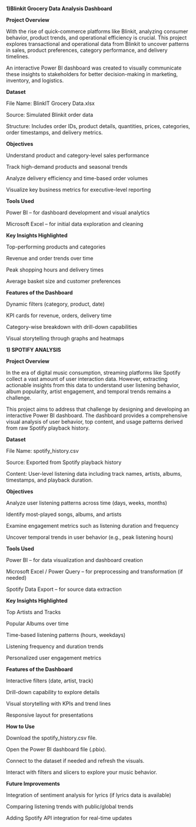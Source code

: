 **1)Blinkit Grocery Data Analysis Dashboard**

 **Project Overview**

With the rise of quick-commerce platforms like Blinkit, analyzing consumer behavior, product trends, and operational efficiency is crucial. This project explores transactional and operational data from Blinkit to uncover patterns in sales, product preferences, category performance, and delivery timelines.

An interactive Power BI dashboard was created to visually communicate these insights to stakeholders for better decision-making in marketing, inventory, and logistics.

**Dataset**

File Name: BlinkIT Grocery Data.xlsx

Source: Simulated Blinkit order data

Structure: Includes order IDs, product details, quantities, prices, categories, order timestamps, and delivery metrics.


 **Objectives**
 
Understand product and category-level sales performance

Track high-demand products and seasonal trends

Analyze delivery efficiency and time-based order volumes

Visualize key business metrics for executive-level reporting

**Tools Used**

Power BI – for dashboard development and visual analytics

Microsoft Excel – for initial data exploration and cleaning


 **Key Insights Highlighted**
 
Top-performing products and categories

Revenue and order trends over time

Peak shopping hours and delivery times

Average basket size and customer preferences

 **Features of the Dashboard**
 
Dynamic filters (category, product, date)

KPI cards for revenue, orders, delivery time

Category-wise breakdown with drill-down capabilities

Visual storytelling through graphs and heatmaps



 
 
 **1) SPOTIFY ANALYSIS**

 **Project Overview**
 
In the era of digital music consumption, streaming platforms like Spotify collect a vast amount of user interaction data. However, extracting actionable insights from this data to understand user listening behavior, album popularity, artist engagement, and temporal trends remains a challenge.

This project aims to address that challenge by designing and developing an interactive Power BI dashboard. The dashboard provides a comprehensive visual analysis of user behavior, top content, and usage patterns derived from raw Spotify playback history.

**Dataset**

File Name: spotify_history.csv

Source: Exported from Spotify playback history

Content: User-level listening data including track names, artists, albums, timestamps, and playback duration.

**Objectives**

Analyze user listening patterns across time (days, weeks, months)

Identify most-played songs, albums, and artists

Examine engagement metrics such as listening duration and frequency

Uncover temporal trends in user behavior (e.g., peak listening hours)

**Tools Used**

Power BI – for data visualization and dashboard creation

Microsoft Excel / Power Query – for preprocessing and transformation (if needed)

Spotify Data Export – for source data extraction

**Key Insights Highlighted**

Top Artists and Tracks

Popular Albums over time

Time-based listening patterns (hours, weekdays)

Listening frequency and duration trends

Personalized user engagement metrics

**Features of the Dashboard**

Interactive filters (date, artist, track)

Drill-down capability to explore details

Visual storytelling with KPIs and trend lines

Responsive layout for presentations


**How to Use**

Download the spotify_history.csv file.

Open the Power BI dashboard file (.pbix).

Connect to the dataset if needed and refresh the visuals.

Interact with filters and slicers to explore your music behavior.

 **Future Improvements**

Integration of sentiment analysis for lyrics (if lyrics data is available)

Comparing listening trends with public/global trends

Adding Spotify API integration for real-time updates

